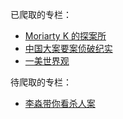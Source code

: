 已爬取的专栏：

- [Moriarty K 的探案所](https://www.zhihu.com/column/MoriatyK)
- [中国大案要案侦破纪实](https://www.zhihu.com/column/415937772)
- [一美世界观](https://www.zhihu.com/column/c_1040556007201554432)

待爬取的专栏：

- [李淼带你看杀人案](https://www.zhihu.com/column/limiao)
